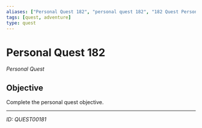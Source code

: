 ```yaml
---
aliases: ["Personal Quest 182", "personal quest 182", "182 Quest Personal"]
tags: [quest, adventure]
type: quest
---
```


# Personal Quest 182

*Personal Quest*

## Objective
Complete the personal quest objective.

---
*ID: QUEST00181*